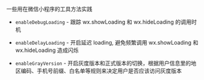 一些用在微信小程序的工具方法实践

- `enableDebugLoading` - 跟踪 wx.showLoading 和 wx.hideLoading 的调用时机

- `enableDelayLoading` - 开启延迟 loading, 避免频繁调用 wx.showLoading 和 wx.hideLoading 造成闪烁

- `enableGrayVersion` - 开启灰度版本和正式版本的切换，根据用户信息里的地区编码、手机号前缀、白名单等规则来决定用户是否应该访问灰度版本
